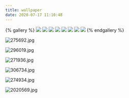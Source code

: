 ```yaml
---
title: wallpaper
date: 2020-07-17 11:10:48
---
```


{% gallery %}
![](https://i.loli.net/2019/12/25/Fze9jchtnyJXMHN.jpg)
![](https://i.loli.net/2019/12/25/ryLVePaqkYm4TEK.jpg)
![](https://i.loli.net/2019/12/25/gEy5Zc1Ai6VuO4N.jpg)
![](https://i.loli.net/2019/12/25/d6QHbytlSYO4FBG.jpg)
![](https://i.loli.net/2019/12/25/6nepIJ1xTgufatZ.jpg)
![](https://i.loli.net/2019/12/25/E7Jvr4eIPwUNmzq.jpg)
![](https://i.loli.net/2019/12/25/mh19anwBSWIkGlH.jpg)
![](https://i.loli.net/2019/12/25/2tu9JC8ewpBFagv.jpg)
{% endgallery %}



![275692.jpg](https://i.loli.net/2020/07/18/Ku9LMUlAd4SepEa.jpg)

![296019.jpg](https://i.loli.net/2020/07/18/z1NXaDclnWHtTFU.jpg)

![271936.jpg](https://i.loli.net/2020/07/18/WJ8eEGdqfS9VNPv.jpg)

![306734.jpg](https://i.loli.net/2020/07/18/O42bYPVl5oAuBHW.jpg)

![274934.jpg](https://i.loli.net/2020/07/18/WYzErKF2nT9eDVs.jpg)

![2020569.jpg](https://i.loli.net/2020/07/18/ySbW9LI3CtahuRj.jpg)



